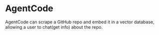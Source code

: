 # AgentCode
AgentCode can scrape a GitHub repo and embed it in a vector database, allowing a user to chat(get info) about the repo.
